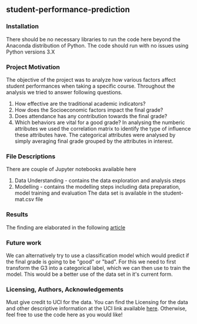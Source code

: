 ## student-performance-prediction
### Installation
There should be no necessary libraries to run the code here beyond the Anaconda distribution of Python. The code should run with no issues using Python versions 3.X
### Project Motivation
The objective of the project was to analyze how various factors affect student performances when taking a specific course. Throughout the analysis we tried to answer following questions.
1. How effective are the traditional academic indicators?
2. How does the Socioeconomic factors impact the final grade?
3. Does attendance has any contribution towards the final grade?
4. Which behaviors are vital for a good grade?
In analysing the numberic attributes we used the correlation matrix to identify the type of influence these attributes have. The categorical attributes were analysed by simply averaging final grade grouped by the attributes in interest. 
### File Descriptions
There are couple of Jupyter notebooks available here
1. Data Understanding - contains the data exploration and analysis steps
2. Modelling - contains the modelling steps including data preparation, model training and evaluation
The data set is available in the student-mat.csv file 
### Results
The finding are elaborated in the following [article](https://medium.com/@sanjayaben/can-the-teachers-predict-how-their-students-would-perform-369314f0a457)
### Future work
We can alternatively try to use a classification model which would predict if the final grade is going to be "good" or "bad". For this we need to first transform the G3 into a categorical label, which we can then use to train the model.  This would be a better use of the data set in it's current form.
### Licensing, Authors, Acknowledgements
Must give credit to UCI for the data. You can find the Licensing for the data and other descriptive information at the UCI link available [here](https://archive.ics.uci.edu/ml/datasets/Student+Performance). Otherwise, feel free to use the code here as you would like!
